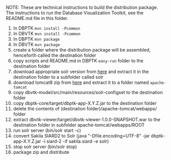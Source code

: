 NOTE: These are technical instructions to build the distribution package.
      The instructions to run the Database Visualization Toolkit, see the README.md file in this folder.

1. In DBPTK `mvn install -Pcommon`
2. In DBVTK `mvn install -Pcommon`
3. In DBPTK `mvn package`
4. In DBVTK `mvn package`
5. create a folder where the distribution package will be assembled, henceforth called the destination folder
6. copy scripts and README.md in DBPTK `easy-run` folder to the destination folder
7. download appropriate solr version from [here](http://lucene.apache.org/solr/downloads.html) and extract it in the destination folder to a subfolder called solr
8. download tomcat8 zip from [here](https://tomcat.apache.org/download-80.cgi) and extract it to a folder named `apache-tomcat`
9. copy dbvtk-model/src/main/resources/solr-configset to the destination folder
10. copy dbptk-core/target/dbptk-app-X.Y.Z.jar to the destination folder
11. delete the contents of (destination folder)/apache-tomcat/webapps/ folder
12. extract dbvtk-viewer/target/dbvtk-viewer-1.0.0-SNAPSHOT.war to the destination folder in subfolder apache-tomcat/webapps/ROOT
13. run solr server (bin/solr start -c)
14. convert Sakila SIARD2 to Solr (java \"-Dfile.encoding=UTF-8\" -jar dbptk-app-X.Y.Z.jar -i siard-2 -if sakila.siard -e solr)
15. stop solr server (bin/solr stop)
16. package zip and distribute
